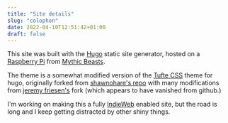 ```yaml
---
title: "Site details"
slug: "colophon"
date: 2022-04-10T12:51:42+01:00
draft: false
---
```

This site was built with the [Hugo](https://gohugo.io/) static site generator, hosted on a [Raspberry Pi](https://raspberrypi.com/) from [Mythic Beasts](https://mythic-beasts.com/).

The theme is a somewhat modified version of the [Tufte CSS](https://github.com/edwardtufte/tufte-css) theme for hugo, originally forked from [shawnohare's repo](https://github.com/shawnohare/hugo-tufte/) with many modifications from [jeremy friesen's](https://takeonrules.com/) fork (which appears to have vanished from github.)

I'm working on making this a fully [IndieWeb](https://indieweb.org/) enabled site, but the road is long and I keep getting distracted by other shiny things.

